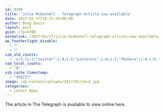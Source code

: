 ```yaml
---
id: 9390
title: 'Julie McDonnell - Telegraph Article now available'
date: 2017-02-17T10:37:26+00:00
author: Doug Davis
layout: post
guid: /?p=9390
permalink: /2017/02/17/julie-mcdonnell-telegraph-article-now-available/
wp_featherlight_disable:
  - ""
  - ""
ssb_old_counts:
  - 'a:5:{s:7:"twitter";i:0;s:9:"pinterest";i:0;s:7:"fbshare";i:0;s:6:"reddit";i:0;s:6:"tumblr";N;}'
ssb_total_counts:
  - "0"
ssb_cache_timestamp:
  - "450237"
image: /wp-content/uploads/2017/02/jmcd.jpg
categories:
  - Latest News
---
```

The article in The Telegraph is available to view online here.
